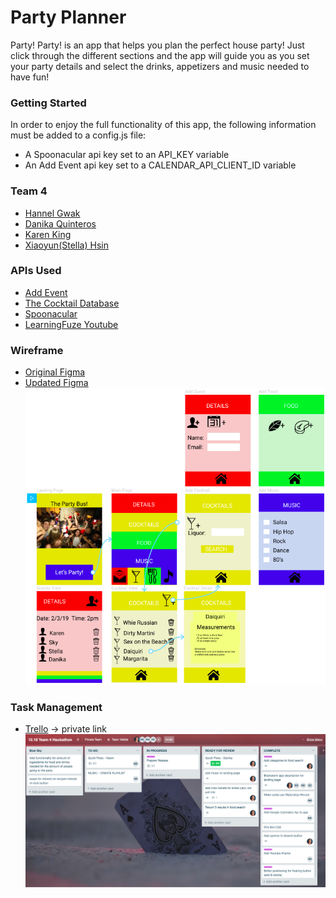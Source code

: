 # Party Planner

Party! Party! is an app that helps you plan the perfect house party! Just click through the different sections and the app will guide you as you set your party details and select the drinks, appetizers and music needed to have fun!

### Getting Started

In order to enjoy the full functionality of this app, the following information must be added to a config.js file:
  - A Spoonacular api key set to an API_KEY variable
  - An Add Event api key set to a CALENDAR_API_CLIENT_ID variable

### Team 4
  - [Hannel Gwak](https://github.com/hgwak)
  - [Danika Quinteros](https://github.com/dazcha76)
  - [Karen King](https://github.com/kk99807)
  - [Xiaoyun(Stella) Hsin](https://github.com/stellaxxy)

### APIs Used
  - [Add Event](https://www.addevent.com/api/direct-url-method) 
  - [The Cocktail Database](https://www.thecocktaildb.com/)
  - [Spoonacular](https://spoonacular.com/food-api)
  - [LearningFuze Youtube](http://s-apis.learningfuze.com/hackathon/youtube/search.php)

### Wireframe
  - [Original Figma](https://www.figma.com/file/MInndS0JTFEUyADuvK85SpOx/12.18-Team-4-Hackathon?node-id=0%3A1)<br />
  - [Updated Figma](https://www.figma.com/file/FEZoTTmzlaYYyAB0oD97Gev2/12.18-Team-4-Hackathon-v2.0?node-id=1%3A2)<br />
    ![Figma Wireframe](images/figma.png)

### Task Management
  - [Trello](https://trello.com/b/7kqBSbEM/1218-team-4-hackathon) -> private link<br />
    ![Trello Dashboard](images/trello.png)
